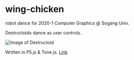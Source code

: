 # wing-chicken
robot dance for 2020-1 Computer Graphics @ Sogang Univ.

Destructoids dance as user controls.

![Image of Destructoid](https://i1.sndcdn.com/avatars-000349517186-kj9deh-t500x500.jpg)

Written in P5.js & Tone.js.
[Link](https://jade570.github.io/wing-chicken/)
